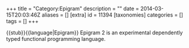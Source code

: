 +++
title = "Category:Epigram"
description = ""
date = 2014-03-15T20:03:46Z
aliases = []
[extra]
id = 11394
[taxonomies]
categories = []
tags = []
+++

{{stub}}{{language|Epigram}}
Epigram 2 is an experimental dependently typed functional programming language.
